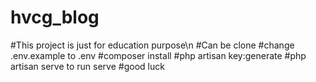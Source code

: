 # hvcg_blog
#This project is just for education purpose\n
#Can be clone
#change .env.example to .env
#composer install
#php artisan key:generate
#php artisan serve to run serve
#good luck
